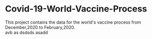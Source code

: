 # Covid-19-World-Vaccine-Process
This project contains  the data for the world's vaccine process from December,2020 to February,2020.  
avb
as
dsdsds
asadd
